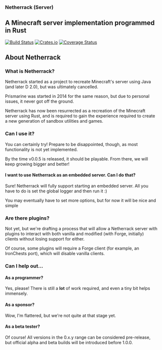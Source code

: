 ### Netherrack (Server)
## A Minecraft server implementation programmed in Rust

[![Build Status](https://travis-ci.org/Techern/Netherrack.svg?branch=master)](https://travis-ci.org/Techern/Netherrack)  [![Crates.io](https://img.shields.io/crates/v/netherrack.svg)](https://crates.io/crates/netherrack)
[![Coverage Status](https://coveralls.io/repos/Techern/Netherrack/badge.svg?branch=master&service=github)](https://coveralls.io/github/Techern/Netherrack?branch=master)

## About Netherrack

### What is Netherrack?

Netherrack started as a project to recreate Minecraft's server using Java (and later D 2.0), but was ultimately cancelled.

Prismarine was started in 2014 for the same reason, but due to personal issues, it never got off the ground.

Netherrack has now been resurrected as a recreation of the Minecraft server using Rust, and is required to gain the experience required to create a new generation of sandbox utilities and games.

### Can I use it?

You can certainly try! Prepare to be disappointed, though, as most functionality is not yet implemented.

By the time v0.0.5 is released, it should be playable. From there, we will keep growing bigger and better!

#### I want to use Netherrack as an embedded server. Can I do that?

Sure! Netherrack will fully support starting an embedded server. All you have to do is set the global logger and then run it :)

You may eventually have to set more options, but for now it will be nice and simple

### Are there plugins?

Not yet, but we're drafting a process that will allow a Netherrack server with plugins to interact with both vanilla and modified (with Forge, initially) clients without losing support for either.

Of course, some plugins will require a Forge client (for example, an IronChests port), which will disable vanilla clients.

### Can I help out...

#### As a programmer?

Yes, please! There is still a **lot** of work required, and even a tiny bit helps immensely.

#### As a sponsor?

Wow, I'm flattered, but we're not quite at that stage yet.

#### As a beta tester?

Of course! All versions in the 0.x.y range can be considered pre-release, but official alpha and beta builds will be introduced before 1.0.0.
